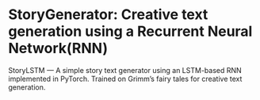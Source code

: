 # StoryGenerator: Creative text generation using a Recurrent Neural Network(RNN) 
StoryLSTM — A simple story text generator using an LSTM-based RNN implemented in PyTorch. Trained on Grimm’s fairy tales for creative text generation.

